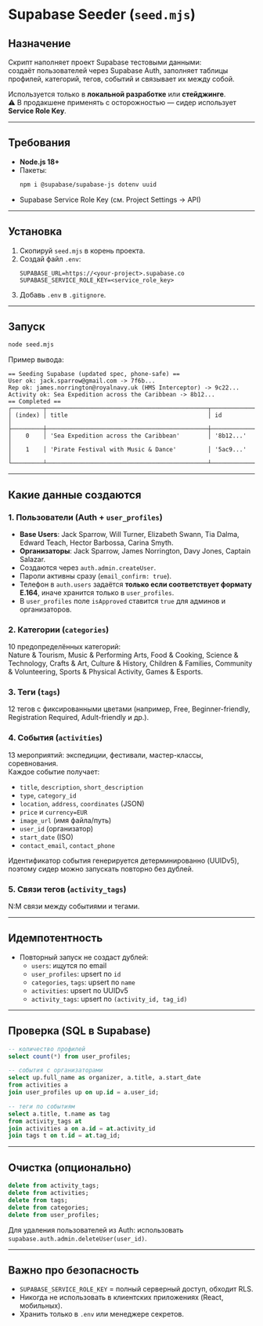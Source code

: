 # Supabase Seeder (`seed.mjs`)

## Назначение
Скрипт наполняет проект Supabase тестовыми данными:  
создаёт пользователей через Supabase Auth, заполняет таблицы профилей, категорий, тегов, событий и связывает их между собой.

Используется только в **локальной разработке** или **стейджинге**.  
⚠️ В продакшене применять с осторожностью — сидер использует **Service Role Key**.

---

## Требования
- **Node.js 18+**
- Пакеты:  
  ```bash
  npm i @supabase/supabase-js dotenv uuid
  ```
- Supabase Service Role Key (см. Project Settings → API)

---

## Установка
1. Скопируй `seed.mjs` в корень проекта.
2. Создай файл `.env`:
   ```env
   SUPABASE_URL=https://<your-project>.supabase.co
   SUPABASE_SERVICE_ROLE_KEY=<service_role_key>
   ```
3. Добавь `.env` в `.gitignore`.

---

## Запуск
```bash
node seed.mjs
```

Пример вывода:
```
== Seeding Supabase (updated spec, phone-safe) ==
User ok: jack.sparrow@gmail.com -> 7f6b...
Rep ok: james.norrington@royalnavy.uk (HMS Interceptor) -> 9c22...
Activity ok: Sea Expedition across the Caribbean -> 8b12...
== Completed ==
┌─────────┬──────────────────────────────────────────────┬──────────────────────┐
│ (index) │ title                                        │ id                   │
├─────────┼──────────────────────────────────────────────┼──────────────────────┤
│    0    │ 'Sea Expedition across the Caribbean'        │ '8b12...'            │
│    1    │ 'Pirate Festival with Music & Dance'         │ '5ac9...'            │
└─────────┴──────────────────────────────────────────────┴──────────────────────┘
```

---

## Какие данные создаются

### 1. Пользователи (Auth + `user_profiles`)
- **Base Users**: Jack Sparrow, Will Turner, Elizabeth Swann, Tia Dalma, Edward Teach, Hector Barbossa, Carina Smyth.
- **Организаторы**: Jack Sparrow, James Norrington, Davy Jones, Captain Salazar.
- Создаются через `auth.admin.createUser`.
- Пароли активны сразу (`email_confirm: true`).
- Телефон в `auth.users` задаётся **только если соответствует формату E.164**, иначе хранится только в `user_profiles`.
- В `user_profiles` поле `isApproved` ставится `true` для админов и организаторов.

### 2. Категории (`categories`)
10 предопределённых категорий:  
Nature & Tourism, Music & Performing Arts, Food & Cooking, Science & Technology, Crafts & Art, Culture & History, Children & Families, Community & Volunteering, Sports & Physical Activity, Games & Esports.

### 3. Теги (`tags`)
12 тегов с фиксированными цветами (например, Free, Beginner-friendly, Registration Required, Adult-friendly и др.).

### 4. События (`activities`)
13 мероприятий: экспедиции, фестивали, мастер-классы, соревнования.  
Каждое событие получает:
- `title`, `description`, `short_description`
- `type`, `category_id`
- `location`, `address`, `coordinates` (JSON)
- `price` и `currency=EUR`
- `image_url` (имя файла/путь)
- `user_id` (организатор)
- `start_date` (ISO)
- `contact_email`, `contact_phone`

Идентификатор события генерируется детерминированно (UUIDv5), поэтому сидер можно запускать повторно без дублей.

### 5. Связи тегов (`activity_tags`)
N:M связи между событиями и тегами.

---

## Идемпотентность
- Повторный запуск не создаст дублей:
  - `users`: ищутся по email
  - `user_profiles`: upsert по `id`
  - `categories`, `tags`: upsert по `name`
  - `activities`: upsert по UUIDv5
  - `activity_tags`: upsert по `(activity_id, tag_id)`

---

## Проверка (SQL в Supabase)
```sql
-- количество профилей
select count(*) from user_profiles;

-- события с организаторами
select up.full_name as organizer, a.title, a.start_date
from activities a
join user_profiles up on up.id = a.user_id;

-- теги по событиям
select a.title, t.name as tag
from activity_tags at
join activities a on a.id = at.activity_id
join tags t on t.id = at.tag_id;
```

---

## Очистка (опционально)
```sql
delete from activity_tags;
delete from activities;
delete from tags;
delete from categories;
delete from user_profiles;
```

Для удаления пользователей из Auth: использовать `supabase.auth.admin.deleteUser(user_id)`.

---

## Важно про безопасность
- `SUPABASE_SERVICE_ROLE_KEY` = полный серверный доступ, обходит RLS.
- Никогда не использовать в клиентских приложениях (React, мобильных).
- Хранить только в `.env` или менеджере секретов.
